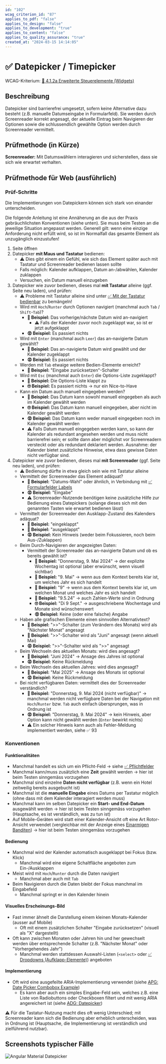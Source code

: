 ```yaml
---
id: "102"
wcag_criterion_id: "87"
applies_to_pdf: "false"
applies_to_design: "false"
applies_to_development: "true"
applies_to_content: "false"
applies_to_quality_assurance: "true"
created_at: "2024-03-15 14:14:05"
---
```


# ✅ Datepicker / Timepicker

WCAG-Kriterium: [📜 4.1.2a Erweiterte Steuerelemente (Widgets)](..)

## Beschreibung

Datepicker sind barrierefrei umgesetzt, sofern keine Alternative dazu besteht (z.B. manuelle Datumseingabe in Formularfeld). Sie werden durch Screenreader korrekt angesagt, der aktuelle Eintrag beim Navigieren der Optionen sowie die schlussendlich gewählte Option werden durch Screenreader vermittelt.

## Prüfmethode (in Kürze)

**Screenreader:** Mit Datumswählern interagieren und sicherstellen, dass sie sich wie erwartet verhalten.

## Prüfmethode für Web (ausführlich)

### Prüf-Schritte

Die Implementierungen von Datepickern können sich stark von einander unterscheiden.

Die folgende Anleitung ist eine Annäherung an die aus der Praxis gebräuchlichsten Konventionen (siehe unten). Sie muss beim Testen an die jeweilige Situation angepasst werden. Generell gilt: wenn eine einzige Anforderung nicht erfüllt wird, so ist im Normalfall das gesamte Element als unzugänglich einzustufen!

1. Seite öffnen
1. Datepicker **mit Maus und Tastatur** bedienen:
    - ⚠️ Dies gibt einem ein Gefühl, wie sich das Element später auch mit Tastatur und Screenreader bedienen lassen sollte
    - Falls möglich: Kalender aufklappen, Datum an-/abwählen, Kalender zuklappen
    - Versuchen, ein Datum manuell einzugeben
1. Datepicker wie zuvor bedienen, dieses mal **mit Tastatur** alleine (ggf. Seite neu laden), und prüfen:
    - ⚠️ Probleme mit Tastatur alleine sind unter [✅ Mit der Tastatur bedienbar](/de/wcag/2.1.1-tastatur/mit-der-tastatur-bedienbar) zu bemängeln!
    - Wird mit `Hoch`/`Runter` durch Optionen navigiert (manchmal auch `Tab` / `Shift`-`Tab`)?
        - **🙂 Beispiel:** Das vorherige/nächste Datum wird an-navigiert
            - ⚠️ Falls der Kalender zuvor noch zugeklappt war, so ist er jetzt aufgeklappt
        - **😡 Beispiel:** Es passiert nichts
    - Wird mit `Enter` (manchmal auch `Leer`) das an-navigierte Datum gewählt?
        - **🙂 Beispiel:** Das an-navigierte Datum wird gewählt und der Kalender zugeklappt
        - **😡 Beispiel:** Es passiert nichts
    - Werden mit `Tab` etwaige weitere Bedien-Elemente erreicht?
        - **🙂 Beispiel:** "Eingabe zurücksetzen"-Schalter
    - Wird mit `Esc` (manchmal auch `Enter`) die Options-Liste zugeklappt?
        - **🙂 Beispiel:** Die Options-Liste klappt zu
        - **🙄 Beispiel:** Es passiert nichts → nur ein Nice-to-Have
    - Kann ein Datum auch manuell eingegeben werden?
        - **🙂 Beispiel:** Das Datum kann sowohl manuell eingegeben als auch im Kalender gewählt werden
        - **🙄 Beispiel:** Das Datum kann manuell eingegeben, aber nicht im Kalender gewählt werden
        - **😡 Beispiel:** Das Datum kann weder manuell eingegeben noch im Kalender gewählt werden
        - ⚠️ Falls Datum manuell eingegeben werden kann, so kann der Kalender als redundant angesehen werden und muss nicht barrierefrei sein; er sollte dann aber möglichst vor Screenreadern versteckt oder als redundant deklariert werden. Ausnahme: der Kalender bietet zusätzliche Hinweise, etwa dass gewisse Daten nicht verfügbar sind.
1. Datepicker wie zuvor bedienen, dieses mal **mit Screenreader** (ggf. Seite neu laden), und prüfen:
    - ⚠️ Bedienung dürfte in etwa gleich sein wie mit Tastatur alleine
    - Vermittelt der Screenreader das Element adäquat?
        - **🙂 Beispiel:** "Datums-Wahl" oder ähnlich, in Verbindung mit [✅ Formularfelder Labels](/de/wcag/1.3.1c-formular-beziehungen/formularfelder-labels)
        - **😡 Beispiel:** "Eingabe"
        - ⚠️ Screenreader-Nutzende benötigen keine zusätzliche Hilfe zur Bedienung eines Datepickers (solange dieses sich mit den genannten Tasten wie erwartet bedienen lässt)
    - Vermittelt der Screenreader den Ausklapp-Zustand des Kalenders adäquat?
        - **🙂 Beispiel:** "eingeklappt"
        - **🙂 Beispiel:** "ausgeklappt"
        - **😡 Beispiel:** Kein Hinweis (weder beim Fokussieren, noch beim Aus-/Zuklappen)
    - Beim Durch-Navigieren der angezeigten Daten:
        - Vermittelt der Screenreader das an-navigierte Datum und ob es bereits gewählt ist?
            - **🙂 Beispiel:** "Donnerstag, 9. Mai 2024" → der explizite Wochentag ist optional (aber erwünscht, wenn visuell sichtbar)
            - **🙂 Beispiel:** "9. Mai" → wenn aus dem Kontext bereits klar ist, um welches Jahr es sich handelt
            - **🙂 Beispiel:** "9" → wenn aus dem Kontext bereits klar ist, um welchen Monat und welches Jahr es sich handelt
            - **🙂 Beispiel:** "9.5.24" → auch Zahlen-Werte sind in Ordnung
            - **🙄 Beispiel:** "Di 9 Sept." → ausgeschriebene Wochentage und Monate sind wünschenswert
            - **😡 Beispiel:** Keine (oder eine falsche) Angabe
    - Haben alle grafischen Elemente einen sinnvollen Alternativtext?
        - **🙂 Beispiel:** ">>"-Schalter (zum Verändern des Monats) wird als "Nächster Monat" angesagt
        - **🙂 Beispiel:** ">>"-Schalter wird als "Juni" angesagt (wenn aktuell Mai)
        - **😡 Beispiel:** ">>"-Schalter wird als ">>" angesagt
    - Beim Wechseln des aktuellen Monats: wird dies angesagt?
        - **🙂 Beispiel:** "Juni 2024" → Ansage des Jahres ist optional
        - **😡 Beispiel:** Keine Rückmeldung
    - Beim Wechseln des aktuellen Jahres: wird dies angesagt?
        - **🙂 Beispiel:** "Mai 2025" → Ansage des Monats ist optional
        - **😡 Beispiel:** Keine Rückmeldung
    - Bei nicht verfügbaren Daten: vermittelt dies der Screenreader verständlich?
        - **🙂 Beispiel:** "Donnerstag, 9. Mai 2024 (nicht verfügbar)" → manchmal werden nicht verfügbare Daten bei der Navigation mit `Hoch`/`Runter` bzw. `Tab` auch einfach übersprungen, was in Ordnung ist
        - **😡 Beispiel:** "Donnerstag, 9. Mai 2024" → kein Hinweis, aber Option kann nicht gewählt werden (`Enter` bewirkt nichts)
        - ⚠️ Ein solcher Hinweis kann auch als Fehler-Meldung implementiert werden, siehe ✅ 93


### Konventionen

#### Funktionalitäten

- Manchmal handelt es sich um ein Pflicht-Feld → siehe [✅ Pflichtfelder](/de/wcag/3.3.2-beschriftungen-labels-oder-anweisungen/pflichtfelder)
- Manchmal kann/muss zusätzlich eine **Zeit** gewählt werden → hier ist beim Testen sinngemäss vorzugehen
- Manchmal sind einzelne **Daten nicht verfügbar** (z.B. wenn ein Hotel zeitweilig bereits ausgebucht ist)
- Manchmal ist die **manuelle Eingabe** eines Datums per Tastatur möglich (ohne dass mit dem Kalender interagiert werden muss)
- Manchmal kann im selben Datepicker ein **Start- und End-Datum** ausgewählt werden → hier ist beim Testen sinngemäss vorzugehen (Hauptsache, es ist verständlich, was zu tun ist)
- Auf Mobile-Geräten wird statt einer Kalender-Ansicht oft eine Art Rotor-Ansicht verwendet (vergleichbar mit der Anzeige eines [Einarmigen Banditen](https://duckduckgo.com/?q=einarmiger+bandit&atb=v385-1&iax=images&ia=images)) → hier ist beim Testen sinngemäss vorzugehen

#### Bedienung

- Manchmal wird der Kalender automatisch ausgeklappt bei Fokus (bzw. Klick)
    - Manchmal wird eine eigene Schaltfläche angeboten zum Ein-/Ausklappen
- Meist wird mit `Hoch`/`Runter` durch die Daten navigiert
    - Manchmal aber auch mit `Tab`
- Beim Navigieren durch die Daten bleibt der Fokus manchmal im Eingabefeld
    - Manchmal springt er in den Kalender hinein

#### Visuelles Erscheinungs-Bild

- Fast immer ähnelt die Darstellung einem kleinen Monats-Kalender (ausser auf Mobile)
    - Oft mit einem zusätzlichen Schalter "Eingabe zurücksetzen" (visuell als "X" dargestellt)
- Oft kann zwischen Monaten oder Jahren hin und her gewechselt werden über entsprechende Schalter (z.B. "Nächster Monat" oder "Vorhergehendes Jahr")
    - Manchmal werden stattdessen Auswahl-Listen (`<select>` oder [✅ Dropdowns (Aufklapp-Elemente)](/de/wcag/4.1.2a-erweiterte-steuerelemente-widgets/dropdowns-aufklapp-elemente)) angeboten

#### Implementierung

- Oft wird eine ausgefeilte ARIA-Implementierung verwendet (siehe [APG: Date Picker Combobox Example](https://www.w3.org/WAI/ARIA/apg/patterns/combobox/examples/combobox-datepicker/))
    - Es kann aber auch ein simples Eingabe-Feld sein, welches z.B. eine Liste von Radiobuttons oder Checkboxen filtert und mit wenig ARIA angereichert ist (siehe [ADG: Datepicker](https://www.accessibility-developer-guide.com/examples/widgets/datepicker/))

⚠️ Für die Tastatur-Nutzung macht dies oft wenig Unterschied; mit Screenreader kann sich die Bedienung aber erheblich unterscheiden, was in Ordnung ist (Hauptsache, die Implementierung ist verständlich und zielführend nutzbar).

## Screenshots typischer Fälle

![Angular Material Datepicker](images/angular-material-datepicker.png)